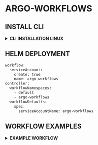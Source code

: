 # ARGO-WORKFLOWS

## INSTALL CLI

<details><summary><b>CLI INSTALLATION LINUX</b></summary>

```bash
curl -sLO https://github.com/argoproj/argo-workflows/releases/download/v3.5.2/argo-linux-amd64.gz
gunzip argo-linux-amd64.gz
chmod +x argo-linux-amd64
mv ./argo-linux-amd64 /usr/bin/argo
argo version
```

</details>

## HELM DEPLOYMENT

```bash
workflow:
  serviceAccount:
    create: true
    name: argo-workflows
controller:
  workflowNamespaces:
    - default
    - argo-workflows
  workflowDefaults:
    spec:
      serviceAccountName: argo-workflows
```


## WORKFLOW EXAMPLES

<details><summary><b>EXAMPLE WORKFLOW</b></summary>

```bash
kubectl -n argo-workflows apply -f - <<EOF
---
apiVersion: argoproj.io/v1alpha1
kind: Workflow
metadata:
  name: hello-workflows
spec:
  entrypoint: hello-workflows
  serviceAccountName: argo-workflows
  templates:
    - name: hello-workflows
      container:
        image: alpine:3.15
        command: ["echo", "Hello, workflows!"]
        resources:
          limits:
            memory: 32Mi
            cpu: 100m
  steps:
    - - name: hello-world
EOF
```

</details>
